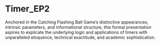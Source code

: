 # Timer_EP2
Anchored in the Catching Flashing Ball Game’s distinctive appearances, intrinsic parameters, and informational structure, this formal presentation aspires to explicate the underlying logic and applications of timers with unparalleled eloquence, technical exactitude, and academic sophistication.
